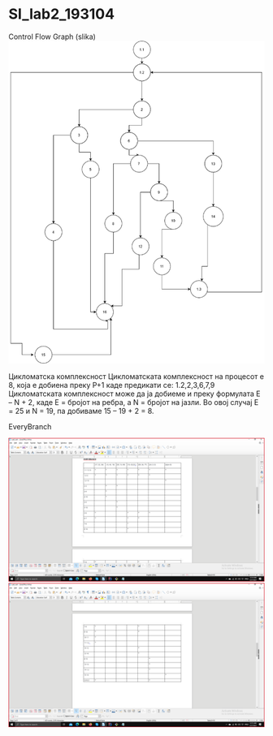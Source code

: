 # SI_lab2_193104


Control Flow Graph (slika)
![Control Flow Graph](CFG-Lab2.png "CFG")



Цикломатска комплексност
Цикломатската комплексност на процесот е 8, која е добиена преку P+1 каде предикати се: 1.2,2,3,6,7,9
Цикломатската комплексност може да ја добиеме  и преку  формулата E – N + 2, каде Е = бројот на ребра, 
а N = бројот на јазли. 
Во овој случај Е = 25 и N = 19, па добиваме 15 – 19 + 2 = 8.





EveryBranch 

![Control Flow Graph](EveryBranch1.png "EverBranch1")
![Control Flow Graph](EveryBranch2.png "EverBranch2")



